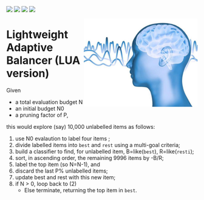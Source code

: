 <img src="https://img.shields.io/badge/tests-passing-green"> <img
src="https://img.shields.io/badge/lua-yellow"> <img
src="https://img.shields.io/badge/purpose-se--scripting-blueviolet"> <img
src="https://img.shields.io/badge/platform-osx,linux-pink">

<img align=right width=300 src="/img/logo.png">

#  Lightweight Adaptive Balancer  (LUA version)

Given
- a total evaluation budget N
-  an initial budget N0
-  a pruning factor of P,

this would explore (say) 10,000 unlabelled items as follows:

1. use N0 evalaution to label four items ;
2. divide labelled items into `best` and `rest` using a multi-goal criteria;
3. build a classifier  to find, for unlabelled item, B=like(`best`), R=like(`resti`);
4. sort, in ascending order, the remaining    9996 items  by -B/R;
5. label the  top item (so N=N-1), and
6. discard the last P%   unlabelled items;
7. update best and rest with this new item;
8. if N &gt; 0, loop back  to (2)
   -  Else terminate, returning the top item in  `best`.
